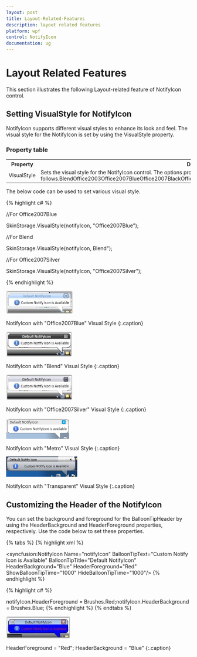 ```yaml
---
layout: post
title: Layout-Related-Features
description: layout related features
platform: wpf
control: NotifyIcon
documentation: ug
---
```


# Layout Related Features

This section illustrates the following Layout-related feature of NotifyIcon control.

## Setting VisualStyle for NotifyIcon

NotifyIcon supports different visual styles to enhance its look and feel. The visual style for the NotifyIcon is set by using the VisualStyle property.

### Property table

<table>
<tr>
<th>
Property</th><th>
Description</th></tr>
<tr>
<td>
VisualStyle</td><td>
Sets the visual style for the NotifyIcon control. The options provided are as follows.BlendOffice2003Office2007BlueOffice2007BlackOffice2007SilverShinyBlueShinyRedSyncOrangeVS2010MetroTransparent</td></tr>
</table>


The below code can be used to set various visual style.

{% highlight c# %}




//For Office2007Blue

SkinStorage.VisualStyle(notifyIcon, "Office2007Blue");



//For Blend

SkinStorage.VisualStyle(notifyIcon, Blend");



//For Office2007Silver

SkinStorage.VisualStyle(notifyIcon, "Office2007Silver");

{% endhighlight %}

![](Layout-Related-Features_images/Layout-Related-Features_img1.jpeg)



NotifyIcon with "Office2007Blue" Visual Style
{:.caption}

![](Layout-Related-Features_images/Layout-Related-Features_img2.jpeg)



NotifyIcon with "Blend" Visual Style
{:.caption}

![](Layout-Related-Features_images/Layout-Related-Features_img3.jpeg)



NotifyIcon with "Office2007Silver" Visual Style
{:.caption}

![](Layout-Related-Features_images/Layout-Related-Features_img4.png)



NotifyIcon with "Metro" Visual Style
{:.caption}

![](Layout-Related-Features_images/Layout-Related-Features_img5.png)



NotifyIcon with "Transparent" Visual Style
{:.caption}

## Customizing the Header of the NotifyIcon

You can set the background and foreground for the BalloonTipHeader by using the HeaderBackground and HeaderForeground properties, respectively. Use the code below to set these properties.

{% tabs %}
{% highlight xml %}

<syncfusion:NotifyIcon Name="notifyIcon" BalloonTipText="Custom Notify 
Icon is Available"  BalloonTipTitle="Default NotifyIcon"  HeaderBackground="Blue" HeaderForeground="Red" 
ShowBalloonTipTime="1000" HideBalloonTipTime="1000"/>
{% endhighlight %}

{% highlight c# %}

notifyIcon.HeaderForeground = Brushes.Red;notifyIcon.HeaderBackground = Brushes.Blue;
{% endhighlight %}
{% endtabs %}


![](Layout-Related-Features_images/Layout-Related-Features_img6.jpeg)



HeaderForeground = "Red"; HeaderBackground = "Blue"
{:.caption}

